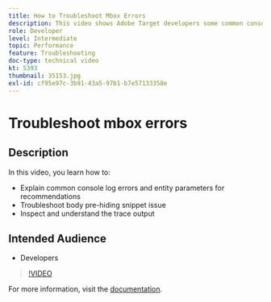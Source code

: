 ```yaml
---
title: How to Troubleshoot Mbox Errors
description: This video shows Adobe Target developers some common console log errors and entity parameters for recommendations. Learn how to troubleshoot the body pre-hiding snippet issue and how to inspect and understand the trace output.
role: Developer
level: Intermediate
topic: Performance
feature: Troubleshooting
doc-type: technical video
kt: 5393
thumbnail: 35153.jpg
exl-id: cf95e97c-3b91-43a5-97b1-b7e57133358e
---
```

# Troubleshoot mbox errors

## Description

In this video, you learn how to:

* Explain common console log errors and entity parameters for recommendations
* Troubleshoot body pre-hiding snippet issue
* Inspect and understand the trace output

## Intended Audience

* Developers

>[!VIDEO](https://video.tv.adobe.com/v/35153/?quality=12)

For more information, visit the [documentation](https://experienceleague.adobe.com/docs/target/using/troubleshoot/troubleshooting-target.html?lang=en).
